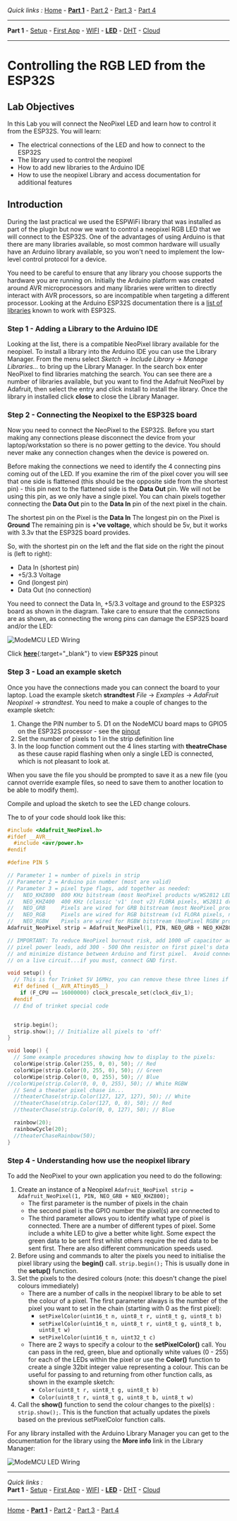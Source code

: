 *Quick links :*
[Home](/README.md) - [**Part 1**](../part1/README.md) - [Part 2](../part2/README.md) - [Part 3](../part3/README.md) - [Part 4](../part4/README.md)
***
**Part 1** - [Setup](PREREQ.md) - [First App](FIRSTAPP.md) - [WIFI](WIFI.md) - [**LED**](LED.md) - [DHT](DHT.md) - [Cloud](IOTCLOUD.md)
***

# Controlling the RGB LED from the ESP32S

## Lab Objectives

In this Lab you will connect the NeoPixel LED and learn how to control it from the ESP32S.  You will learn:

- The electrical connections of the LED and how to connect to the ESP32S
- The library used to control the neopixel
- How to add new libraries to the Arduino IDE
- How to use the neopixel Library and access documentation for additional features

## Introduction

During the last practical we used the ESPWiFi library that was installed as part of the plugin but now we want to control a neopixel RGB LED that we will connect to the ESP32S.  One of the advantages of using Arduino is that there are many libraries available, so most common hardware will usually have an Arduino library available, so you won't need to implement the low-level control protocol for a device.

You need to be careful to ensure that any library you choose supports the hardware you are running on.  Initially the Arduino platform was created around AVR microprocessors and many libraries were written to directly interact with AVR processors, so are incompatible when targeting a different processor.  Looking at the Arduino ESP32S documentation there is a [list of libraries](http://arduino-esp8266.readthedocs.io/en/latest/libraries.html#other-libraries-not-included-with-the-ide) known to work with ESP32S.

### Step 1 - Adding a Library to the Arduino IDE

Looking at the list, there is a compatible NeoPixel library available for the neopixel.  To install a library into the Arduino IDE you can use the Library Manager.  From the menu select *Sketch* -> *Include Library* -> *Manage Libraries...* to bring up the Library Manager.  In the search box enter NeoPixel to find libraries matching the search.  You can see there are a number of libraries available, but you want to find the Adafruit NeoPixel by Adafruit, then select the entry and click install to install the library. Once the library in installed click **close** to close the Library Manager.

### Step 2 - Connecting the Neopixel to the ESP32S board

Now you need to connect the NeoPixel to the ESP32S.  Before you start making any connections please disconnect the device from your laptop/workstation so there is no power getting to the device.  You should never make any connection changes when the device is powered on.

Before making the connections we need to identify the 4 connecting pins coming out of the LED.  If you examine the rim of the pixel cover you will see that one side is flattened (this should be the opposite side from the shortest pin) - this pin next to the flattened side is the **Data Out** pin.  We will not be using this pin, as we only have a single pixel.  You can chain pixels together connecting the **Data Out** pin to the **Data In** pin of the next pixel in the chain.

The shortest pin on the Pixel is the **Data In**
The longest pin on the Pixel is **Ground**
The remaining pin is **+'ve voltage**, which should be 5v, but it works with 3.3v that the ESP32S board provides.

So, with the shortest pin on the left and the flat side on the right the pinout is (left to right):

- Data In (shortest pin)
- +5/3.3 Voltage
- Gnd (longest pin)
- Data Out (no connection)

You need to connect the Data In, +5/3.3 voltage and ground to the ESP32S board as shown in the diagram.  Take care to ensure that the connections are as shown, as connecting the wrong pins can damage the ESP32S board and/or the LED:

![ModeMCU LED Wiring](../images/ESP32S+Neopixel-LED.png)

Click [**here**](../images/ESP32S-Pins.png){:target="_blank"} to view **ESP32S** pinout

### Step 3 - Load an example sketch

Once you have the connections made you can connect the board to your laptop.  Load the example sketch **strandtest** *File* -> *Examples* -> *AdaFruit Neopixel* -> *strandtest*.  You need to make a couple of changes to the example sketch:

1. Change the PIN number to 5.  D1 on the NodeMCU board maps to GPIO5 on the ESP32S processor - see the [pinout](https://circuits4you.com/2017/12/31/nodemcu-pinout/)
2. Set the number of pixels to 1 in the strip definition line
3. In the loop function comment out the 4 lines starting with **theatreChase** as these cause rapid flashing when only a single LED is connected, which is not pleasant to look at.

When you save the file you should be prompted to save it as a new file (you cannot override example files, so need to save them to another location to be able to modify them).

Compile and upload the sketch to see the LED change colours.

The to of your code should look like this:

```cpp
#include <Adafruit_NeoPixel.h>
#ifdef __AVR__
  #include <avr/power.h>
#endif

#define PIN 5

// Parameter 1 = number of pixels in strip
// Parameter 2 = Arduino pin number (most are valid)
// Parameter 3 = pixel type flags, add together as needed:
//   NEO_KHZ800  800 KHz bitstream (most NeoPixel products w/WS2812 LEDs)
//   NEO_KHZ400  400 KHz (classic 'v1' (not v2) FLORA pixels, WS2811 drivers)
//   NEO_GRB     Pixels are wired for GRB bitstream (most NeoPixel products)
//   NEO_RGB     Pixels are wired for RGB bitstream (v1 FLORA pixels, not v2)
//   NEO_RGBW    Pixels are wired for RGBW bitstream (NeoPixel RGBW products)
Adafruit_NeoPixel strip = Adafruit_NeoPixel(1, PIN, NEO_GRB + NEO_KHZ800);

// IMPORTANT: To reduce NeoPixel burnout risk, add 1000 uF capacitor across
// pixel power leads, add 300 - 500 Ohm resistor on first pixel's data input
// and minimize distance between Arduino and first pixel.  Avoid connecting
// on a live circuit...if you must, connect GND first.

void setup() {
  // This is for Trinket 5V 16MHz, you can remove these three lines if you are not using a Trinket
  #if defined (__AVR_ATtiny85__)
    if (F_CPU == 16000000) clock_prescale_set(clock_div_1);
  #endif
  // End of trinket special code


  strip.begin();
  strip.show(); // Initialize all pixels to 'off'
}

void loop() {
  // Some example procedures showing how to display to the pixels:
  colorWipe(strip.Color(255, 0, 0), 50); // Red
  colorWipe(strip.Color(0, 255, 0), 50); // Green
  colorWipe(strip.Color(0, 0, 255), 50); // Blue
//colorWipe(strip.Color(0, 0, 0, 255), 50); // White RGBW
  // Send a theater pixel chase in...
  //theaterChase(strip.Color(127, 127, 127), 50); // White
  //theaterChase(strip.Color(127, 0, 0), 50); // Red
  //theaterChase(strip.Color(0, 0, 127), 50); // Blue

  rainbow(20);
  rainbowCycle(20);
  //theaterChaseRainbow(50);
}
```

### Step 4 -  Understanding how use the neopixel library

To add the NeoPixel to your own application you need to do the following:

1. Create an instance of a Neopixel `Adafruit_NeoPixel strip = Adafruit_NeoPixel(1, PIN, NEO_GRB + NEO_KHZ800);`
    - The first parameter is the number of pixels in the chain
    - the second pixel is the GPIO number the pixel(s) are connected to
    - The third parameter allows you to identify what type of pixel is connected.  There are a number of different types of pixel.  Some include a white LED to give a better white light.  Some expect the green data to be sent first whilst others require the red data to be sent first.  There are also different communication speeds used.
2. Before using and commands to alter the pixels you need to initialise the pixel library using the **begin()** call.  `strip.begin();`  This is usually done in the **setup()** function.
3. Set the pixels to the desired colours (note: this doesn't change the pixel colours immediately)
    - There are a number of calls in the neopixel library to be able to set the colour of a pixel.  The first parameter always is the number of the pixel you want to set in the chain (starting with 0 as the first pixel):
        - `setPixelColor(uint16_t n, uint8_t r, uint8_t g, uint8_t b)`
        - `setPixelColor(uint16_t n, uint8_t r, uint8_t g, uint8_t b, uint8_t w)`
        - `setPixelColor(uint16_t n, uint32_t c)`
    - There are 2 ways to specify a colour to the **setPixelColor()** call.  You can pass in the red, green, blue and optionally white values (0 - 255) for each of the LEDs within the pixel or use the **Color()** function to create a single 32bit integer value representing a colour.  This can be useful for passing to and returning from other function calls, as shown in the example sketch:
        - `Color(uint8_t r, uint8_t g, uint8_t b)`
        - `Color(uint8_t r, uint8_t g, uint8_t b, uint8_t w)`
4. Call the **show()** function to send the colour changes to the pixel(s) : `strip.show();`.  This is the function that actually updates the pixels based on the previous setPixelColor function calls.

For any library installed with the Arduino Library Manager you can get to the documentation for the library using the **More info** link in the Library Manager:

![ModeMCU LED Wiring](../images/LibraryManagerInfo.png)

***
*Quick links :*  
**Part 1** - [Setup](PREREQ.md) - [First App](FIRSTAPP.md) - [WIFI](WIFI.md) - [**LED**](LED.md) - [DHT](DHT.md) - [Cloud](IOTCLOUD.md)
***
[Home](/README.md) - [**Part 1**](../part1/README.md) - [Part 2](../part2/README.md) - [Part 3](../part3/README.md) - [Part 4](../part4/README.md)
